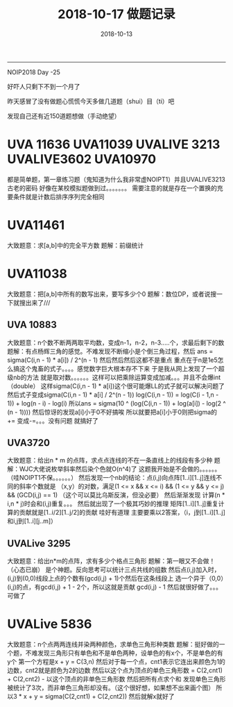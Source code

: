 ﻿---
layout: post
title: 2018-10-17 做题记录

date: 2018-10-13
categories: blog
tags: [NOIP,数学]
description: 训练指南
---

---------------------

NOIP2018 Day -25

好吓人只剩下不到一个月了

昨天感冒了没有做题心慌慌今天多做几道题（shui）目（ti）吧

发现自己还有近150道题想做（手动绝望）

# UVA 11636 UVA11039 UVALIVE 3213 UVALIVE3602 UVA10970

都是简单题，第一章练习题（鬼知道为什么我非常虚NOIPT1）并且UVALIVE3213古老的密码
好像在某校模拟题做到过。。。。。。。
需要注意的就是存在一个置换的充要条件就是计数后排序序列完全相同

# UVA11461

大致题意：求[a,b]中的完全平方数
题解：前缀统计

# UVA11038
大致题意：把[a,b]中所有的数写出来，要写多少个0
题解：数位DP，或者说搜一下就搜出来了///

## UVA 10883
大致题意：n个数不断两两取平均数，变成n-1，n-2，n-3.....个，求最后剩下的数
题解：有点杨辉三角的感觉。不难发现不断缩小是个倒三角过程，然后
ans = sigma(C(i,n - 1) * a[i]) / 2^(n - 1)
然后然后然后这都不是重点
重点在于n是1e5怎么搞这个鬼畜的式子。。。。感觉数字巨大根本存不下来
于是我从网上发现了一个超级nb的方法
就是取对数。。。。。。这样可以把乘除运算变成加减。。。并且不会爆int（double）
这样sigma(C(i,n - 1) * a[i])这个很可能爆LL的式子就可以解决问题了
然后式子变成sigma(C(i,n - 1) * a[i] / 2^(n - 1))
log(C(i,n - 1)) = log(C(i - 1,n - 1)) + log(n - i) - log(i)
所以ans = sigma(10 ^ (log(C(i,n - 1)) + log(a[i]) - log(2 ^ (n - 1))))
然后惊讶的发现a[i]小于0不好搞唉
所以就要把a[i]小于0则把sigma的 += 变成-=。。。没有问题
就搞好了
 
## UVA3720
大致题意：给出n * m 的点阵，求点点连线的不在一条直线上的线段有多少种
题解：WJC大佬说枚举斜率然后染个色就O(n^4)了
这题我开始是不会做的。。。。。。（哇NOIPT1不保。。。。。。）
然后发现一个nb的结论：点(i,j)向点阵[1..i][1..j]连线不同的斜率个数就是
（x,y）的对数，满足(1 <= x && x <= i) && (1 <= y && y <= j) && (GCD(i,j) == 1)
（这个可以莫比乌斯反演，但没必要）
然后渐渐发现
计算(n * i,n * j)时会和(i,j)重复。。。
然后就出现了一个极其巧妙的推理
矩阵[1..i][1..j]重复计算的贡献就是[1..i/2][1..j/2]的贡献
哇好有道理
主要要乘以2答案，（i，j到[1..i][1..j]和i,j到[1..i][j..m]）

## UVALive 3295
大致题意：给出n*m的点阵，求有多少个格点三角形
题解：第一眼又不会做！（心态已崩）
是个神题。反向思考可以统计三点共线的组数
然后点(i,j)加入时，(i,j)到(0,0)线段上点的个数有(gcd(i,j) + 1)个然后在这条线段上
选一个异于（0,0）(i,j)的点，有gcd(i,j) + 1 - 2个，所以这就是贡献
gcd(i,j) - 1
然后就很好做了。。。可做了

# UVALive 5836
大致题意：n个点两两连线并染两种颜色，求单色三角形种类数
题解：挺好做的一个题，不难发现三角形只有单色和不是单色两种，设单色的有x个，不是单色的有y个
第一个方程是x + y = C(3,n)
然后对于每一个点，cnt1表示它连出来颜色为1的边数，cnt2就是颜色为2的边数
然后以这个点为顶点的单色三角形数 = C(2,cnt1) + C(2,cnt2) - 以这个顶点的非单色三角形数
然后把所有点求个和
发现单色三角形被统计了3次，而非单色三角形却没有。（这个很好想，如果想不出来画个图）
所以3 * x + y = sigma(C(2,cnt1) + C(2,cnt2))
然后就解x就好了 










